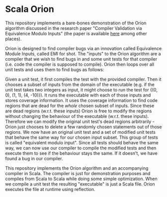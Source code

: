 # Scala Orion

This repository implements a bare-bones demonstration of the Orion algorithm discussed in the research paper "Compiler Validation via Equivalence Modulo Inputs" (the paper is available [here](http://web.cs.ucdavis.edu/~su/publications/emi.pdf) among other places).

Orion is designed to find compiler bugs via an innovation called Equivalence Module Inputs, called EMI for shot. The "inputs" to the Orion algorithm are a compiler that we wish to find bugs in and some unit tests for that compiler (i.e. code the compiler is supposed to compile). Orion then loops over all unit tests and uses them to find bugs as follows:

Given a unit test, it first compiles the test with the provided compiler. Then it chooses a subset of inputs from the domain of the executable (e.g. if the unit test takes two integers as input, it might choose to run the test for {(0, 0), (1, 1), (4, -10)}). It runs the executable with each of those inputs and stores coverage information. It uses the coverage information to find code regions that are dead for the *whole* chosen subset of inputs. Since these are dead regions (w.r.t. these inputs) Orion is free to modify the regions without changing the behaviour of the executable (w.r.t. these inputs). Therefore we can modify the original unit test's dead regions arbitrarily - Orion just chooses to delete a few randomly chosen statements out of those regions. We now have an original unit test and a set of modified unit tests that behave the same way for our chosen input subset. This group of tests is called "equivalent modulo input". Since all tests should behave the same way, we can now use our compiler to compile the modified tests and then execute them to see if the behaviour stays the same. If it doesn't, we have found a bug in our compiler.

This repository implements the Orion algorithm and an accompanying compiler in Scala. The compiler is just for demonstration purposes and compiles from Scala to Scala while doing some simple optimization. When we compile a unit test the resulting "executable" is just a Scala file. Orion executes the file at runtime using reflection.
